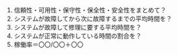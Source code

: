 1. 信頼性・可用性・保守性・保全性・安全性をまとめて？
2. システムが故障してから次に故障するまでの平均時間を？
3. システムが故障して修理に要する平均時間を？
4. システムが正常に動作している時間の割合を？
5. 稼働率＝〇〇/〇〇＋〇〇
